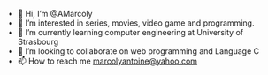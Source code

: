 - 👋 Hi, I’m @AMarcoly
- 👀 I’m interested in series, movies, video game and programming.
- 🌱 I’m currently learning computer engineering at University of Strasbourg
- 💞️ I’m looking to collaborate on web programming and Language C
- 📫 How to reach me marcolyantoine@yahoo.com

<!---
AMarcoly/AMarcoly is a ✨ special ✨ repository because its `README.md` (this file) appears on your GitHub profile.
You can click the Preview link to take a look at your changes.
--->

